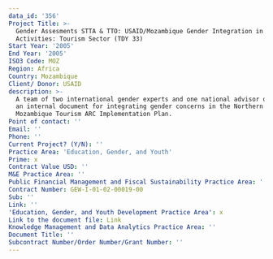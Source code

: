 ```yaml
---
data_id: '356'
Project Title: >-
  Gender Assesments STTA & TTO: USAID/Mozambique Gender Integration in Sectoral
  Activities: Tourism Sector (TDY 33)
Start Year: '2005'
End Year: '2005'
ISO3 Code: MOZ
Region: Africa
Country: Mozambique
Client/ Donor: USAID
description: >-
  A team of two international gender experts and one national advisor developed
  an internal document for integrating gender concerns in the Northern
  Mozambique Tourism ARC Implementation Plan.
Point of contact: ''
Email: ''
Phone: ''
Current Project? (Y/N): ''
Practice Area: 'Education, Gender, and Youth'
Prime: x
Contract Value USD: ''
M&E Practice Area: ''
Public Financial Management and Fiscal Sustainability Practice Area: ''
Contract Number: GEW-I-01-02-00019-00
Sub: ''
Link: ''
'Education, Gender, and Youth Development Practice Area': x
Link to the document file: Link
Knowledge Management and Data Analytics Practice Area: ''
Document Title: ''
Subcontract Number/Order Number/Grant Number: ''
---
```

